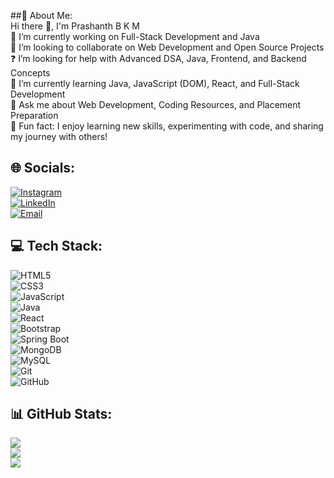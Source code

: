 ##💫 About Me:  
Hi there 👋, I'm Prashanth B K M  
🔭 I’m currently working on Full-Stack Development and Java  
🤝 I’m looking to collaborate on Web Development and Open Source Projects  
❓ I’m looking for help with Advanced DSA, Java, Frontend, and Backend Concepts  
🌱 I’m currently learning Java, JavaScript (DOM), React, and Full-Stack Development  
💬 Ask me about Web Development, Coding Resources, and Placement Preparation  
🎯 Fun fact: I enjoy learning new skills, experimenting with code, and sharing my journey with others!  


## 🌐 Socials:  
[![Instagram](https://img.shields.io/badge/Instagram-@heart__picker_-E4405F?style=for-the-badge&logo=instagram&logoColor=white)](https://www.instagram.com/heart_picker_/)  
[![LinkedIn](https://img.shields.io/badge/LinkedIn-Prashanth%20B%20K%20M-0077B5?style=for-the-badge&logo=linkedin&logoColor=white)](https://www.linkedin.com/in/prashanth-b-k-m-914773211)  
[![Email](https://img.shields.io/badge/Email-prashanthbkm72@gmail.com-D14836?style=for-the-badge&logo=gmail&logoColor=white)](mailto:prashanthbkm72@gmail.com)  

## 💻 Tech Stack:  
![HTML5](https://img.shields.io/badge/HTML5-E34F26?style=for-the-badge&logo=html5&logoColor=white)  
![CSS3](https://img.shields.io/badge/CSS3-1572B6?style=for-the-badge&logo=css3&logoColor=white)  
![JavaScript](https://img.shields.io/badge/JavaScript-F7DF1E?style=for-the-badge&logo=javascript&logoColor=black)  
![Java](https://img.shields.io/badge/Java-ED8B00?style=for-the-badge&logo=java&logoColor=white)  
![React](https://img.shields.io/badge/React-20232A?style=for-the-badge&logo=react&logoColor=61DAFB)  
![Bootstrap](https://img.shields.io/badge/Bootstrap-563D7C?style=for-the-badge&logo=bootstrap&logoColor=white)  
![Spring Boot](https://img.shields.io/badge/Spring%20Boot-6DB33F?style=for-the-badge&logo=spring-boot&logoColor=white)  
![MongoDB](https://img.shields.io/badge/MongoDB-4EA94B?style=for-the-badge&logo=mongodb&logoColor=white)  
![MySQL](https://img.shields.io/badge/MySQL-4479A1?style=for-the-badge&logo=mysql&logoColor=white)  
![Git](https://img.shields.io/badge/Git-F05032?style=for-the-badge&logo=git&logoColor=white)  
![GitHub](https://img.shields.io/badge/GitHub-100000?style=for-the-badge&logo=github&logoColor=white)  

## 📊 GitHub Stats:
![](https://github-readme-stats.vercel.app/api?username=Prashanthbkm&theme=radical&hide_border=false&include_all_commits=true&count_private=true)  
![](https://github-readme-streak-stats.herokuapp.com/?user=Prashanthbkm&theme=radical&hide_border=false)  
![](https://github-readme-stats.vercel.app/api/top-langs/?username=Prashanthbkm&theme=radical&hide_border=false&include_all_commits=true&count_private=true&layout=compact)
